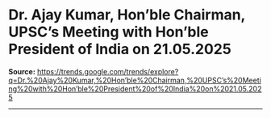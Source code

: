 # Dr. Ajay Kumar, Hon’ble Chairman, UPSC’s Meeting with Hon’ble President of India on 21.05.2025

**Source:** https://trends.google.com/trends/explore?q=Dr.%20Ajay%20Kumar,%20Hon’ble%20Chairman,%20UPSC’s%20Meeting%20with%20Hon’ble%20President%20of%20India%20on%2021.05.2025

---


